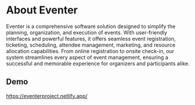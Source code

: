 
# About Eventer
Eventer is a comprehensive software solution designed to simplify the planning, organization, and execution of events. With user-friendly interfaces and powerful features, it offers seamless event registration, ticketing, scheduling, attendee management, marketing, and resource allocation capabilities. From online registration to onsite check-in, our system streamlines every aspect of event management, ensuring a successful and memorable experience for organizers and participants alike.


## Demo
https://eventerproject.netlify.app/

